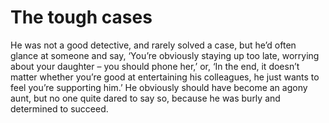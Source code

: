 The tough cases
===============He was not a good detective, and rarely solved a case, but he’d often glance at someone and say, ‘You’re obviously staying up too late, worrying about your daughter – you should phone her,’ or, ‘In the end, it doesn’t matter whether you’re good at entertaining his colleagues, he just wants to feel you’re supporting him.’ He obviously should have become an agony aunt, but no one quite dared to say so, because he was burly and determined to succeed.